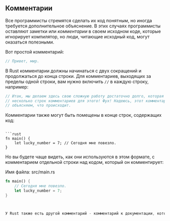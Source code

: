 ﻿## Комментарии

Все программисты стремятся сделать их код понятным, но иногда требуется дополнительное объяснение. В этих случаях программисты оставляют заметки или *комментарии* в своем исходном коде, которые игнорирует компилятор, но люди, читающие исходный код, могут оказаться полезными.

Вот простой комментарий:


```rust
// Привет, мир.
```
В Rust комментарии должны начинаться с двух сокращений и продолжаться до конца строки. Для комментариев, выходящих за пределы одной строки, вам нужно включить 
`//` в каждую строку, например:

```rust
// Итак, мы делаем здесь свою сложную работу достаточно долго, которая нам необходима
// несколько строк комментариев для этого! Фух! Надеюсь, этот комментарий здесь будет
// объясняем, что происходит.
```

Комментарии также могут быть помещены в конце строк, содержащих код:


```<span class="filename">Имя файла: src / main.rs</span>

```rust
fn main() {
    let lucky_number = 7; // Сегодня мне повезло.
}

```


Но вы будете чаще видеть, как они используются в этом формате, с комментарием отдельной строки над кодом, который он комментирует:



<span class="filename">Имя файла: src/main.rs</span>

```rust
fn main() {
    // Сегодня мне повезло.
    let lucky_number = 7;
}



У Rust также есть другой комментарий - комментарий к документации, который мы обсудим в главе 14.
